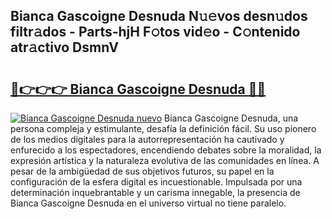 ## Bianca Gascoigne Desnuda N𝚞𝚎vos desn𝚞dos filtr𝚊dos - Parts-hjH F𝚘tos vid𝚎o - C𝚘ntenido atr𝚊ctivo DsmnV

# <h2><a href="http://mb4lf7b.tromn.icu/?c=Bianca+Gascoigne+Desnuda">🔗👉👉👉 Bianca Gascoigne Desnuda 🔗🔗</a></h2>

[![Bianca Gascoigne Desnuda nuevo](https://i.imgur.com/pEAQMta.gif)](http://mb4lf7b.tromn.icu/?c=Bianca+Gascoigne+Desnuda)
Bianca Gascoigne Desnuda, una persona compleja y estimulante, desafía la definición fácil. Su uso pionero de los medios digitales para la autorrepresentación ha cautivado y enfurecido a los espectadores, encendiendo debates sobre la moralidad, la expresión artística y la naturaleza evolutiva de las comunidades en línea. A pesar de la ambigüedad de sus objetivos futuros, su papel en la configuración de la esfera digital es incuestionable. Impulsada por una determinación inquebrantable y un carisma innegable, la presencia de Bianca Gascoigne Desnuda en el universo virtual no tiene paralelo.
